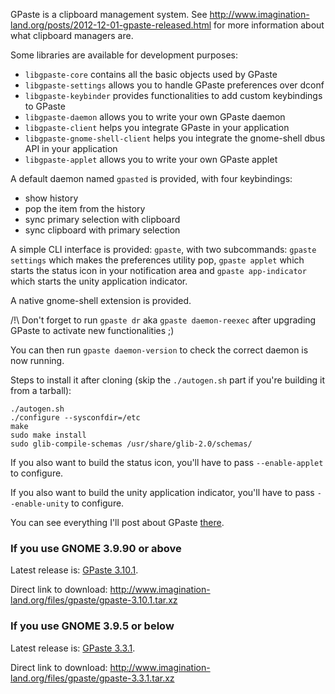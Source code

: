 GPaste is a clipboard management system.
See <http://www.imagination-land.org/posts/2012-12-01-gpaste-released.html> for more information about what clipboard
managers are.

Some libraries are available for development purposes:

* `libgpaste-core` contains all the basic objects used by GPaste
* `libgpaste-settings` allows you to handle GPaste preferences over dconf
* `libgpaste-keybinder` provides functionalities to add custom keybindings to GPaste
* `libgpaste-daemon` allows you to write your own GPaste daemon
* `libgpaste-client` helps you integrate GPaste in your application
* `libgpaste-gnome-shell-client` helps you integrate the gnome-shell dbus API in your application
* `libgpaste-applet` allows you to write your own GPaste applet

A default daemon named `gpasted` is provided, with four keybindings:

* show history
* pop the item from the history
* sync primary selection with clipboard
* sync clipboard with primary selection

A simple CLI interface is provided: `gpaste`, with two subcommands: `gpaste settings` which makes the preferences
utility pop, `gpaste applet` which starts the status icon in your notification area and `gpaste app-indicator` which
starts the unity application indicator.

A native gnome-shell extension is provided.

/!\ Don't forget to run `gpaste dr` aka `gpaste daemon-reexec` after upgrading GPaste to activate new functionalities ;)

You can then run `gpaste daemon-version` to check the correct daemon is now running.

Steps to install it after cloning (skip the `./autogen.sh` part if you're building it from a tarball):

    ./autogen.sh
    ./configure --sysconfdir=/etc
    make
    sudo make install
    sudo glib-compile-schemas /usr/share/glib-2.0/schemas/

If you also want to build the status icon, you'll have to pass `--enable-applet` to configure.

If you also want to build the unity application indicator, you'll have to pass `--enable-unity` to configure.

You can see everything I'll post about GPaste [there](http://www.imagination-land.org/tags/GPaste.html).

### If you use GNOME 3.9.90 or above

Latest release is: [GPaste 3.10.1](http://www.imagination-land.org/posts/2014-05-01-gpaste-3.10.1-released.html).

Direct link to download: <http://www.imagination-land.org/files/gpaste/gpaste-3.10.1.tar.xz>

### If you use GNOME 3.9.5 or below

Latest release is: [GPaste 3.3.1](http://www.imagination-land.org/posts/2014-03-22-gpaste-3.3.1-released.html).

Direct link to download: <http://www.imagination-land.org/files/gpaste/gpaste-3.3.1.tar.xz>
